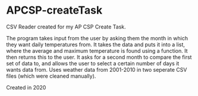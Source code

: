 # APCSP-createTask
CSV Reader created for my AP CSP Create Task.

The program takes input from the user by asking them the month in which they want daily temperatures from. It takes the data and puts it into a list, where the average and maximum temperature is found using a function. It then returns this to the user. It asks for a second month to compare the first set of data to, and allows the user to select a certain number of days it wants data from. Uses weather data from 2001-2010 in two seperate CSV files (which were cleaned manually).

Created in 2020
